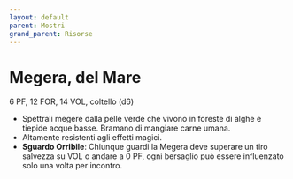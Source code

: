 ```yaml
---
layout: default
parent: Mostri
grand_parent: Risorse
---
```


# Megera, del Mare

6 PF, 12 FOR, 14 VOL, coltello (d6)

- Spettrali megere dalla pelle verde che vivono in foreste di alghe e tiepide acque basse. Bramano di mangiare carne umana.
- Altamente resistenti agli effetti magici.
- **Sguardo Orribile**: Chiunque guardi la Megera deve superare un tiro salvezza su VOL o andare a 0 PF, ogni bersaglio può essere influenzato solo una volta per incontro.